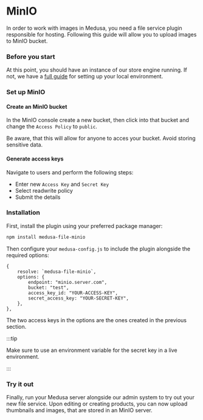 # MinIO

In order to work with images in Medusa, you need a file service plugin responsible for hosting. Following this guide will allow you to upload images to MinIO bucket.

### Before you start

At this point, you should have an instance of our store engine running. If not, we have a [full guide](https://docs.medusajs.com/tutorial/set-up-your-development-environment) for setting up your local environment.

### Set up MinIO

#### Create an MinIO bucket

In the MinIO console create a new bucket, then click into that bucket and change the `Access Policy` to `public`.

Be aware, that this will allow for anyone to acces your bucket. Avoid storing sensitive data.

#### Generate access keys

Navigate to users and perform the following steps:

- Enter new `Access Key` and `Secret Key`
- Select readwrite policy
- Submit the details

### Installation

First, install the plugin using your preferred package manager:

```bash npm2yarn
npm install medusa-file-minio
```

Then configure your `medusa-config.js` to include the plugin alongside the required options:

```=javascript
{
    resolve: `medusa-file-minio`,
    options: {
        endpoint: "minio.server.com",
        bucket: "test",
        access_key_id: "YOUR-ACCESS-KEY",
        secret_access_key: "YOUR-SECRET-KEY",
    },
},
```

The two access keys in the options are the ones created in the previous section.

:::tip

Make sure to use an environment variable for the secret key in a live environment.

:::

### Try it out

Finally, run your Medusa server alongside our admin system to try out your new file service. Upon editing or creating products, you can now upload thumbnails and images, that are stored in an MinIO server.
